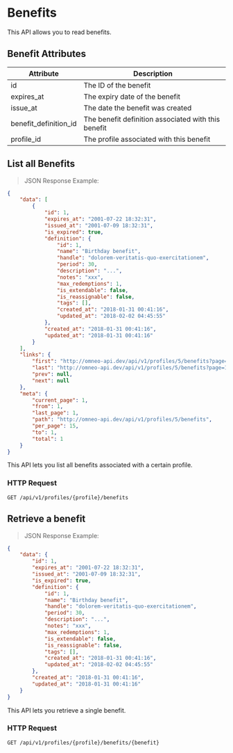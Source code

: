 # Benefits

This API allows you to read benefits.

## Benefit Attributes

| Attribute             | Description                                         |
|-----------------------|-----------------------------------------------------|
| id                    | The ID of the benefit                               |
| expires_at            | The expiry date of the benefit                      |
| issue_at              | The date the benefit was created                    |
| benefit_definition_id | The benefit definition associated with this benefit |
| profile_id            | The profile associated with this benefit            |



## List all Benefits

> JSON Response Example:
                
```json
{
    "data": [
        {
            "id": 1,
            "expires_at": "2001-07-22 18:32:31",
            "issued_at": "2001-07-09 18:32:31",
            "is_expired": true,
            "definition": {
                "id": 1,
                "name": "Birthday benefit",
                "handle": "dolorem-veritatis-quo-exercitationem",
                "period": 30,
                "description": "...",
                "notes": "xxx",
                "max_redemptions": 1,
                "is_extendable": false,
                "is_reassignable": false,
                "tags": [],
                "created_at": "2018-01-31 00:41:16",
                "updated_at": "2018-02-02 04:45:55"
            },
            "created_at": "2018-01-31 00:41:16",
            "updated_at": "2018-01-31 00:41:16"
        }
    ],
    "links": {
        "first": "http://omneo-api.dev/api/v1/profiles/5/benefits?page=1",
        "last": "http://omneo-api.dev/api/v1/profiles/5/benefits?page=1",
        "prev": null,
        "next": null
    },
    "meta": {
        "current_page": 1,
        "from": 1,
        "last_page": 1,
        "path": "http://omneo-api.dev/api/v1/profiles/5/benefits",
        "per_page": 15,
        "to": 1,
        "total": 1
    }
}
```

This API lets you list all benefits associated with a certain profile.

### HTTP Request

`GET /api/v1/profiles/{profile}/benefits`



## Retrieve a benefit

> JSON Response Example:
                
```json
{
    "data": {
        "id": 1,
        "expires_at": "2001-07-22 18:32:31",
        "issued_at": "2001-07-09 18:32:31",
        "is_expired": true,
        "definition": {
            "id": 1,
            "name": "Birthday benefit",
            "handle": "dolorem-veritatis-quo-exercitationem",
            "period": 30,
            "description": "...",
            "notes": "xxx",
            "max_redemptions": 1,
            "is_extendable": false,
            "is_reassignable": false,
            "tags": [],
            "created_at": "2018-01-31 00:41:16",
            "updated_at": "2018-02-02 04:45:55"
        },
        "created_at": "2018-01-31 00:41:16",
        "updated_at": "2018-01-31 00:41:16"
    }
}
```

This API lets you retrieve a single benefit.

### HTTP Request

`GET /api/v1/profiles/{profile}/benefits/{benefit}`
